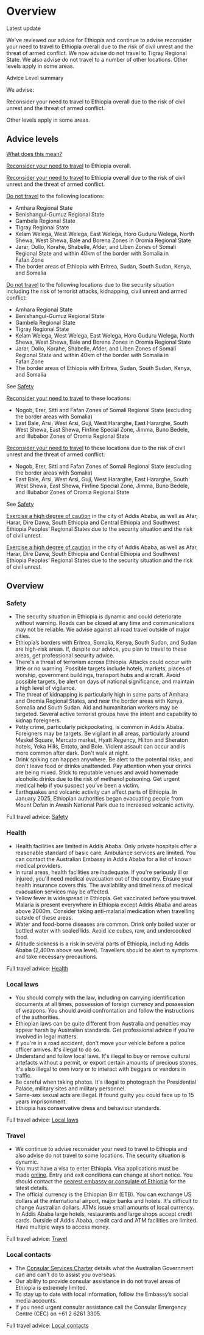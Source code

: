 # Overview

Latest update

We've reviewed our advice for Ethiopia and continue to advise reconsider your need to travel to Ethiopia overall due to the risk of civil unrest and the threat of armed conflict. We now advise do not travel to Tigray Regional State. We also advise do not travel to a number of other locations. Other levels apply in some areas.

Advice Level summary

We advise:

Reconsider your need to travel to Ethiopia overall due to the risk of civil unrest and the threat of armed conflict.

Other levels apply in some areas.

## Advice levels

[What does this mean?](/before-you-go/travel-advice-explained/)

[Reconsider your need to travel](https://www.smartraveller.gov.au/consular-services/travel-advice-explained#level3) to Ethiopia overall.

[Reconsider your need to travel](https://www.smartraveller.gov.au/consular-services/travel-advice-explained#level3) to Ethiopia overall due to the risk of civil unrest and the threat of armed conflict.

[Do not travel](https://www.smartraveller.gov.au/consular-services/travel-advice-explained#level4 ) to the following locations:

* Amhara Regional State
* Benishangul-Gumuz Regional State
* Gambela Regional State
* Tigray Regional State
* Kelam Welega, West Welega, East Welega, Horo Guduru Welega, North Shewa, West Shewa, Bale and Borena Zones in Oromia Regional State
* Jarar, Dollo, Korahe, Shabelle, Afder, and Liben Zones of Somali Regional State and within 40km of the border with Somalia in Fafan Zone
* The border areas of Ethiopia with Eritrea, Sudan, South Sudan, Kenya, and Somalia

[Do not travel](https://www.smartraveller.gov.au/consular-services/travel-advice-explained#level4 ) to the following locations due to the security situation including the risk of terrorist attacks, kidnapping, civil unrest and armed conflict: 

* Amhara Regional State
* Benishangul-Gumuz Regional State
* Gambela Regional State
* Tigray Regional State
* Kelam Welega, West Welega, East Welega, Horo Guduru Welega, North Shewa, West Shewa, Bale and Borena Zones in Oromia Regional State
* Jarar, Dollo, Korahe, Shabelle, Afder, and Liben Zones of Somali Regional State and within 40km of the border with Somalia in Fafan Zone
* The border areas of Ethiopia with Eritrea, Sudan, South Sudan, Kenya, and Somalia

See [Safety](#safety)

[Reconsider your need to travel](https://www.smartraveller.gov.au/consular-services/travel-advice-explained#level3) to these locations:

* Nogob, Erer, Sitti and Fafan Zones of Somali Regional State (excluding the border areas with Somalia)
* East Bale, Arsi, West Arsi, Guji, West Hararghe, East Hararghe, South West Shewa, East Shewa, Finfine Special Zone, Jimma, Buno Bedele, and Illubabor Zones of Oromia Regional State

[Reconsider your need to travel](https://www.smartraveller.gov.au/consular-services/travel-advice-explained#level3) to these locations due to the risk of civil unrest and the threat of armed conflict:

* Nogob, Erer, Sitti and Fafan Zones of Somali Regional State (excluding the border areas with Somalia)
* East Bale, Arsi, West Arsi, Guji, West Hararghe, East Hararghe, South West Shewa, East Shewa, Finfine Special Zone, Jimma, Buno Bedele, and Illubabor Zones of Oromia Regional State

See [Safety](#safety)

[Exercise a high degree of caution](https://www.smartraveller.gov.au/consular-services/travel-advice-explained#level2) in the city of Addis Ababa, as well as Afar, Harar, Dire Dawa, South Ethiopia and Central Ethiopia and Southwest Ethiopia Peoples’ Regional States due to the security situation and the risk of civil unrest.

[Exercise a high degree of caution](https://www.smartraveller.gov.au/consular-services/travel-advice-explained#level2) in the city of Addis Ababa, as well as Afar, Harar, Dire Dawa, South Ethiopia and Central Ethiopia and Southwest Ethiopia Peoples’ Regional States due to the security situation and the risk of civil unrest.

## Overview

### Safety

* The security situation in Ethiopia is dynamic and could deteriorate without warning. Roads can be closed at any time and communications may not be reliable. We advise against all road travel outside of major cities.
* Ethiopia’s borders with Eritrea, Somalia, Kenya, South Sudan, and Sudan are high-risk areas. If, despite our advice, you plan to travel to these areas, get professional security advice.
* There's a threat of terrorism across Ethiopia. Attacks could occur with little or no warning. Possible targets include hotels, markets, places of worship, government buildings, transport hubs and aircraft. Avoid possible targets, be alert on days of national significance, and maintain a high level of vigilance.
* The threat of kidnapping is particularly high in some parts of Amhara and Oromia Regional States, and near the border areas with Kenya, Somalia and South Sudan. Aid and humanitarian workers may be targeted. Several active terrorist groups have the intent and capability to kidnap foreigners.
* Petty crime, particularly pickpocketing, is common in Addis Ababa. Foreigners may be targets. Be vigilant in all areas, particularly around Meskel Square, Mercato market, Hyatt Regency, Hilton and Sheraton hotels, Yeka Hills, Entoto, and Bole. Violent assault can occur and is more common after dark. Don't walk at night.
* Drink spiking can happen anywhere. Be alert to the potential risks, and don't leave food or drinks unattended. Pay attention when your drinks are being mixed. Stick to reputable venues and avoid homemade alcoholic drinks due to the risk of methanol poisoning. Get urgent medical help if you suspect you’ve been a victim.
* Earthquakes and volcanic activity can affect parts of Ethiopia. In January 2025, Ethiopian authorities began evacuating people from Mount Dofan in Awash National Park due to increased volcanic activity.

Full travel advice: [Safety](#safety)

### Health

* Health facilities are limited in Addis Ababa. Only private hospitals offer a reasonable standard of basic care. Ambulance services are limited. You can contact the Australian Embassy in Addis Ababa for a list of known medical providers.
* In rural areas, health facilities are inadequate. If you're seriously ill or injured, you'll need medical evacuation out of the country. Ensure your health insurance covers this. The availability and timeliness of medical evacuation services may be affected.
* Yellow fever is widespread in Ethiopia. Get vaccinated before you travel. Malaria is present everywhere in Ethiopia except Addis Ababa and areas above 2000m. Consider taking anti-malarial medication when travelling outside of these areas.
* Water and food-borne diseases are common. Drink only boiled water or bottled water with sealed lids. Avoid ice cubes, raw, and undercooked food.
* Altitude sickness is a risk in several parts of Ethiopia, including Addis Ababa (2,400m above sea level). Travellers should be alert to symptoms and take necessary precautions.

Full travel advice: [Health](#health)

### Local laws

* You should comply with the law, including on carrying identification documents at all times, possession of foreign currency and possession of weapons. You should avoid confrontation and follow the instructions of the authorities.
* Ethiopian laws can be quite different from Australia and penalties may appear harsh by Australian standards. Get professional advice if you're involved in legal matters.
* If you're in a road accident, don't move your vehicle before a police officer arrives. It's illegal to do so.
* Understand and follow local laws. It's illegal to buy or remove cultural artefacts without a permit, or export certain amounts of precious stones. It's also illegal to own ivory or to interact with beggars or vendors in traffic.
* Be careful when taking photos. It's illegal to photograph the Presidential Palace, military sites and military personnel.
* Same-sex sexual acts are illegal. If found guilty you could face up to 15 years imprisonment.
* Ethiopia has conservative dress and behaviour standards.

Full travel advice: [Local laws](#local-laws)

### Travel

* We continue to advise reconsider your need to travel to Ethiopia and also advise do not travel to some locations. The security situation is dynamic.
* You must have a visa to enter Ethiopia. Visa applications must be made [online](https://www.evisa.gov.et/#/home). Entry and exit conditions can change at short notice. You should contact the [nearest embassy or consulate of Ethiopia](https://protocol.dfat.gov.au/Public/Missions/66) for the latest details.
* The official currency is the Ethiopian Birr (ETB). You can exchange US dollars at the international airport, major banks and hotels. It's difficult to change Australian dollars. ATMs issue small amounts of local currency. In Addis Ababa large hotels, restaurants and large shops accept credit cards. Outside of Addis Ababa, credit card and ATM facilities are limited. Have multiple ways to access money.

Full travel advice: [Travel](#travel)

### Local contacts

* The [Consular Services Charter](/node/46) details what the Australian Government can and can't do to assist you overseas.
* Our ability to provide consular assistance in do not travel areas of Ethiopia is extremely limited.
* To stay up to date with local information, follow the Embassy’s social media accounts.
* If you need urgent consular assistance call the Consular Emergency Centre (CEC) on +61 2 6261 3305.

Full travel advice: [Local contacts](#local-contacts)